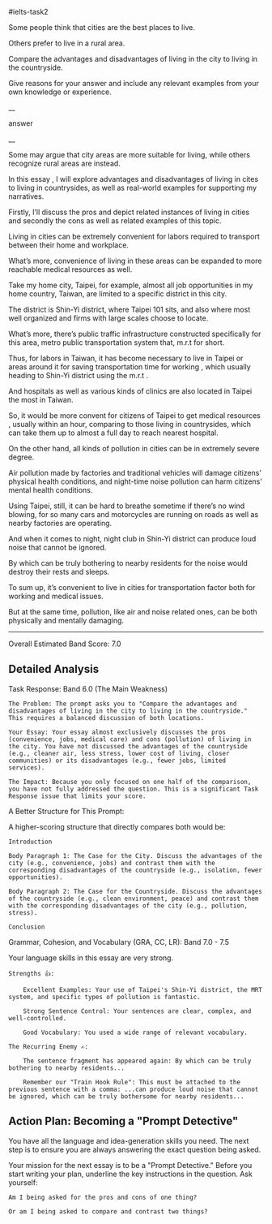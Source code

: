 #ielts-task2 


Some people think that cities are the best places to live. 

Others prefer to live in a rural area. 

Compare the advantages and disadvantages of living in the city to living in the countryside.

 Give reasons for your answer and include any relevant examples from your own knowledge or experience.

__

answer

__


Some may argue that city areas are more suitable for living, while others recognize rural areas are instead. 

In this essay , I will explore advantages and disadvantages of living in cites to living in countrysides, as well as real-world examples for supporting my narratives.

Firstly, I’ll discuss the pros and depict related instances of living in cities and secondly the cons as well as related examples of this topic.


Living in cities can be extremely convenient for labors required to transport between their home and workplace.

What’s more, convenience of living in these areas can be expanded to more reachable medical resources as well.

Take my home city, Taipei, for example, almost all job opportunities in my home country, Taiwan, are limited to a specific district in this city.

The district is Shin-Yi district, where Taipei 101 sits, and also where most well organized and firms with large scales choose to locate.

What’s more, there’s public traffic infrastructure constructed specifically for this area, metro public transportation system that, m.r.t for short.

Thus, for labors in Taiwan, it has become necessary to live in Taipei or areas around it for saving transportation time for working , which usually heading to Shin-Yi district using the m.r.t .

And hospitals as well as various kinds of clinics are also located in Taipei the most in Taiwan.

So, it would be more convent for citizens of Taipei to get medical resources , usually within an hour, comparing to those living in countrysides, which can take them up to almost a full day to reach nearest hospital.


On the other hand, all kinds of pollution in cities can be in extremely severe degree.

Air pollution made by factories and traditional vehicles will damage citizens’ physical health conditions, and night-time noise pollution can harm citizens’ mental health conditions.

Using Taipei, still, it can be hard to breathe sometime if there’s no wind blowing, for so many cars and motorcycles are running on roads as well as nearby factories are operating.

And when it comes to night, night club in Shin-Yi district can produce loud noise that cannot be ignored.

By which can be truly bothering to nearby residents for the noise would destroy their rests and sleeps.


To sum up, it’s convenient to live in cities for transportation factor both for working and medical issues.

But at the same time, pollution, like air and noise related ones, can be both physically and mentally damaging. 
___
Overall Estimated Band Score: 7.0

## Detailed Analysis

Task Response: Band 6.0 (The Main Weakness)

    The Problem: The prompt asks you to "Compare the advantages and disadvantages of living in the city to living in the countryside." This requires a balanced discussion of both locations.

    Your Essay: Your essay almost exclusively discusses the pros (convenience, jobs, medical care) and cons (pollution) of living in the city. You have not discussed the advantages of the countryside (e.g., cleaner air, less stress, lower cost of living, closer communities) or its disadvantages (e.g., fewer jobs, limited services).

    The Impact: Because you only focused on one half of the comparison, you have not fully addressed the question. This is a significant Task Response issue that limits your score.

A Better Structure for This Prompt:

A higher-scoring structure that directly compares both would be:

    Introduction

    Body Paragraph 1: The Case for the City. Discuss the advantages of the city (e.g., convenience, jobs) and contrast them with the corresponding disadvantages of the countryside (e.g., isolation, fewer opportunities).

    Body Paragraph 2: The Case for the Countryside. Discuss the advantages of the countryside (e.g., clean environment, peace) and contrast them with the corresponding disadvantages of the city (e.g., pollution, stress).

    Conclusion

Grammar, Cohesion, and Vocabulary (GRA, CC, LR): Band 7.0 - 7.5

Your language skills in this essay are very strong.

    Strengths 👍:

        Excellent Examples: Your use of Taipei's Shin-Yi district, the MRT system, and specific types of pollution is fantastic.

        Strong Sentence Control: Your sentences are clear, complex, and well-controlled.

        Good Vocabulary: You used a wide range of relevant vocabulary.

    The Recurring Enemy ✍️:

        The sentence fragment has appeared again: By which can be truly bothering to nearby residents...

        Remember our "Train Hook Rule": This must be attached to the previous sentence with a comma: ...can produce loud noise that cannot be ignored, which can be truly bothersome for nearby residents...

## Action Plan: Becoming a "Prompt Detective"

You have all the language and idea-generation skills you need. The next step is to ensure you are always answering the exact question being asked.

Your mission for the next essay is to be a "Prompt Detective." Before you start writing your plan, underline the key instructions in the question. Ask yourself:

    Am I being asked for the pros and cons of one thing?

    Or am I being asked to compare and contrast two things?
